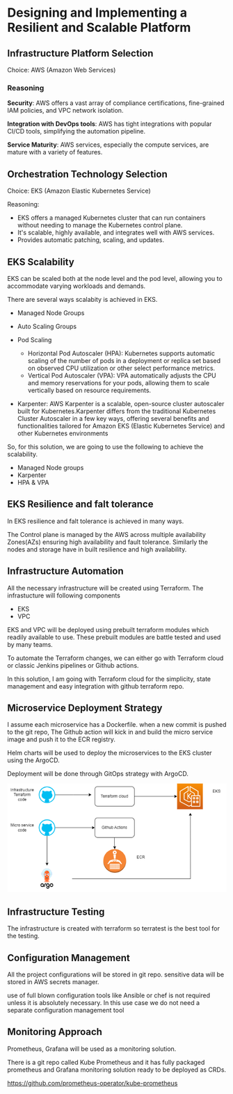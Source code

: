 # Designing and Implementing a Resilient and Scalable Platform

## Infrastructure Platform Selection

Choice: AWS (Amazon Web Services)

### Reasoning

**Security**: AWS offers a vast array of compliance certifications, fine-grained IAM policies, and VPC network isolation.

**Integration with DevOps tools**: AWS has tight integrations with popular CI/CD tools, simplifying the automation pipeline.

**Service Maturity**: AWS services, especially the compute services, are mature with a variety of features.

## Orchestration Technology Selection

Choice: EKS (Amazon Elastic Kubernetes Service)

Reasoning:

* EKS offers a managed Kubernetes cluster that can run containers without needing to manage the Kubernetes control plane.
* It's scalable, highly available, and integrates well with AWS services.
* Provides automatic patching, scaling, and updates.

## EKS Scalability

EKS can be scaled both at the node level and the pod level, allowing you to accommodate varying workloads and demands.

There are several ways scalabity is achieved in EKS. 

* Managed Node Groups
* Auto Scaling Groups
* Pod Scaling
  * Horizontal Pod Autoscaler (HPA): Kubernetes supports automatic scaling of the number of pods in a deployment or replica set based on observed CPU utilization or other select performance metrics.
  * Vertical Pod Autoscaler (VPA):
  VPA automatically adjusts the CPU and memory reservations for your pods, allowing them to scale vertically based on resource requirements.

* Karpenter: AWS Karpenter is a scalable, open-source cluster autoscaler built for Kubernetes.Karpenter differs from the traditional Kubernetes Cluster Autoscaler in a few key ways, offering several benefits and functionalities tailored for Amazon EKS (Elastic Kubernetes Service) and other Kubernetes environments

So, for this solution, we are going to use the following to achieve the scalability.

* Managed Node groups
* Karpenter
* HPA & VPA

## EKS Resilience and falt tolerance

In EKS resilience and falt tolerance is achieved in many ways.

The Control plane is managed by the AWS across multiple availability Zones(AZs) ensuring high availability and fault tolerance. Similarly the nodes and storage have in built resilience and high availability.


## Infrastructure Automation

All the necessary infrastructure will be created using Terraform. The infrastucture will following components

- EKS
- VPC

EKS and VPC will be deployed using prebuilt terraform modules which readily available to use. These prebuilt modules are battle tested and used by many teams. 

To automate the Terraform changes, we can either go with Terraform cloud or classic Jenkins pipelines or Github actions.

In this solution, I am going with Terraform cloud for the simplicity, state management and easy integration with github terraform repo. 

## Microservice Deployment Strategy

I assume each microservice has a Dockerfile. when a new commit is pushed to the git repo, The Github action will kick in and build the micro service image and push it to the ECR registry.

Helm charts will be used to deploy the microservices to the EKS cluster using the ArgoCD.

Deployment will be done through GitOps strategy with ArgoCD.

![Automation diagram!](diagram.png "Automation")

## Infrastructure Testing

The infrastructure is created with terraform so terratest is the best tool for the testing.

## Configuration Management

All the project configurations will be stored in git repo. sensitive data will be stored in AWS secrets manager.

use of full blown configuration tools like Ansible or chef is not required unless it is absolutely necessary. In this use case we do not need a separate configuration management tool

## Monitoring Approach

Prometheus, Grafana will be used as a monitoring solution. 

There is a git repo called Kube Prometheus and it has fully packaged prometheus and Grafana monitoring solution ready to be deployed as CRDs.

https://github.com/prometheus-operator/kube-prometheus

